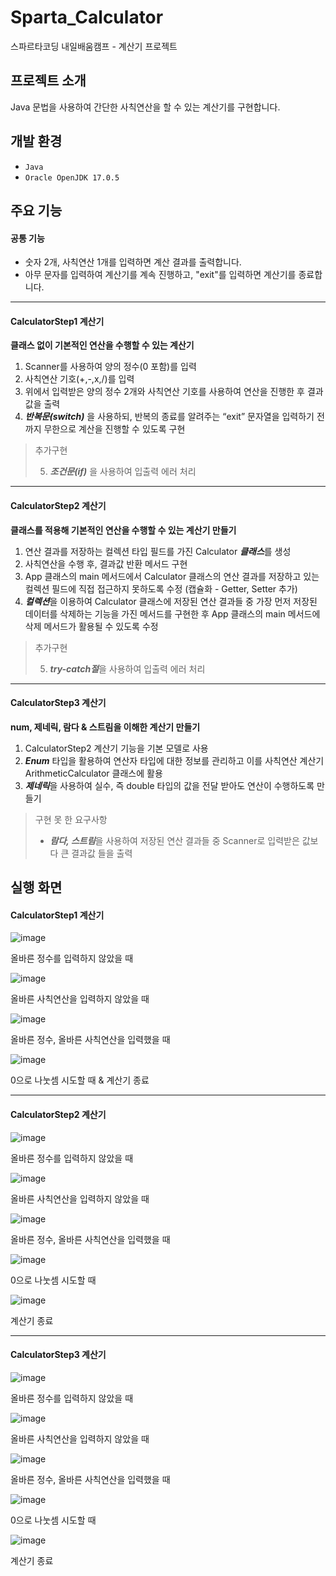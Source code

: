# Sparta_Calculator
스파르타코딩 내일배움캠프 - 계산기 프로젝트

## 프로젝트 소개
Java 문법을 사용하여 간단한 사칙연산을 할 수 있는 계산기를 구현합니다.

## 개발 환경
- `Java`
- `Oracle OpenJDK 17.0.5`

## 주요 기능
#### 공통 기능
- 숫자 2개, 사칙연산 1개를 입력하면 계산 결과를 출력합니다.
- 아무 문자를 입력하여 계산기를 계속 진행하고, "exit"를 입력하면 계산기를 종료합니다.
--------------------
#### CalculatorStep1 계산기
**클래스 없이 기본적인 연산을 수행할 수 있는 계산기**
1. Scanner를 사용하여 양의 정수(0 포함)를 입력
2. 사칙연산 기호(+,-,x,/)를 입력
3. 위에서 입력받은 양의 정수 2개와 사칙연산 기호를 사용하여 연산을 진행한 후 결과값을 출력
4. ***반복문(switch)*** 을 사용하되, 반복의 종료를 알려주는 “exit” 문자열을 입력하기 전까지 무한으로 계산을 진행할 수 있도록 구현

>추가구현
>
>5. ***조건문(if)*** 을 사용하여 입출력 에러 처리

--------------------
#### CalculatorStep2 계산기
**클래스를 적용해 기본적인 연산을 수행할 수 있는 계산기 만들기**
1. 연산 결과를 저장하는 컬렉션 타입 필드를 가진 Calculator ***클래스***를 생성
2. 사칙연산을 수행 후, 결과값 반환 메서드 구현
3. App 클래스의 main 메서드에서 Calculator 클래스의 연산 결과를 저장하고 있는 컬렉션 필드에 직접 접근하지 못하도록 수정 (캡슐화 - Getter, Setter 추가)
4. ***컬렉션***을 이용하여 Calculator 클래스에 저장된 연산 결과들 중 가장 먼저 저장된 데이터를 삭제하는 기능을 가진 메서드를 구현한 후 App 클래스의 main 메서드에 삭제 메서드가 활용될 수 있도록 수정

>추가구현
>
>5. ***try-catch절***을 사용하여 입출력 에러 처리
--------------------
#### CalculatorStep3 계산기
**num, 제네릭, 람다 & 스트림을 이해한 계산기 만들기**
1. CalculatorStep2 계산기 기능을 기본 모델로 사용
2. ***Enum*** 타입을 활용하여 연산자 타입에 대한 정보를 관리하고 이를 사칙연산 계산기 ArithmeticCalculator 클래스에 활용
3. ***제네릭***을 사용하여 실수, 즉 double 타입의 값을 전달 받아도 연산이 수행하도록 만들기

>구현 못 한 요구사항
>- ***람다, 스트림***을 사용하여 저장된 연산 결과들 중 Scanner로 입력받은 값보다 큰 결과값 들을 출력


## 실행 화면
#### CalculatorStep1 계산기
![image](https://github.com/user-attachments/assets/78c57616-b8ba-481b-a593-b6c7bfccc5de)

올바른 정수를 입력하지 않았을 때

![image](https://github.com/user-attachments/assets/1c8a46d7-4dc2-405e-97c9-53c39e1bca5c)

올바른 사칙연산을 입력하지 않았을 때

![image](https://github.com/user-attachments/assets/c1a31a46-2309-4963-bc31-e1be85b22639)

올바른 정수, 올바른 사칙연산을 입력했을 때

![image](https://github.com/user-attachments/assets/d4d10758-9745-4958-bc41-808ac932b5b9)

0으로 나눗셈 시도할 때 & 계산기 종료

--------------------
#### CalculatorStep2 계산기
![image](https://github.com/user-attachments/assets/8cb6aa53-7c0e-40eb-af38-0d5cbda8290c)

올바른 정수를 입력하지 않았을 때

![image](https://github.com/user-attachments/assets/97aae1d8-ad81-4f50-90b6-9a1a7f22106e)

올바른 사칙연산을 입력하지 않았을 때

![image](https://github.com/user-attachments/assets/f8618ff0-df73-4d1e-8db6-c7fc689fa06e)

올바른 정수, 올바른 사칙연산을 입력했을 때

![image](https://github.com/user-attachments/assets/fdb6464a-fd61-45a9-b207-6a0f0f6c82d1)

0으로 나눗셈 시도할 때

![image](https://github.com/user-attachments/assets/f22763bc-0e9f-4367-b0ea-b05e5323d434)

계산기 종료

--------------------
#### CalculatorStep3 계산기
![image](https://github.com/user-attachments/assets/a5803d56-16d2-4c40-b0e5-177da7dca045)

올바른 정수를 입력하지 않았을 때

![image](https://github.com/user-attachments/assets/3eba013e-140f-4c84-b94b-38337f63fbf2)

올바른 사칙연산을 입력하지 않았을 때

![image](https://github.com/user-attachments/assets/5be57f80-ef2c-46fa-89d6-4a2ea1837a12)

올바른 정수, 올바른 사칙연산을 입력했을 때

![image](https://github.com/user-attachments/assets/d5058df6-b9d0-48bc-b5f8-ad1f992e115a)

0으로 나눗셈 시도할 때

![image](https://github.com/user-attachments/assets/740bbda5-a87c-44b2-95f7-105f121be734)

계산기 종료
